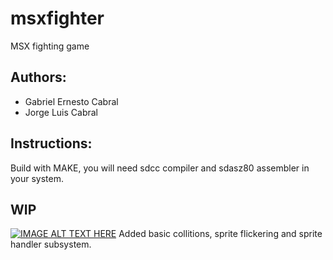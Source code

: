 # msxfighter
MSX fighting game 


## Authors:

- Gabriel Ernesto Cabral
- Jorge Luis Cabral


## Instructions:

Build with MAKE, you will need sdcc compiler and sdasz80 assembler in your system.

## WIP
[![IMAGE ALT TEXT HERE](https://img.youtube.com/vi/sNvv10DrwhU/0.jpg)](https://www.youtube.com/watch?v=sNvv10DrwhU)
Added basic collitions, sprite flickering and sprite handler subsystem.

